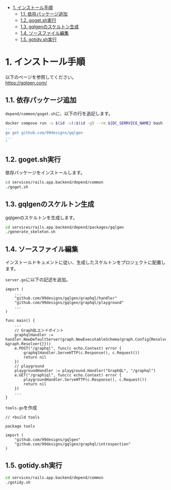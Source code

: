 - [1. インストール手順](#1-インストール手順)
  - [1.1. 依存パッケージ追加](#11-依存パッケージ追加)
  - [1.2. goget.sh実行](#12-gogetsh実行)
  - [1.3. gqlgenのスケルトン生成](#13-gqlgenのスケルトン生成)
  - [1.4. ソースファイル編集](#14-ソースファイル編集)
  - [1.5. gotidy.sh実行](#15-gotidysh実行)


# 1. インストール手順

以下のページを参照してください。  
https://gqlgen.com/

## 1.1. 依存パッケージ追加

`depend/common/goget.sh`に、以下の行を追記します。

```sh
docker compose run -u $(id -u):$(id -g) --rm ${DC_SERRVICE_NAME} bash -c "
...
go get github.com/99designs/gqlgen
...
"
```

## 1.2. goget.sh実行

依存パッケージをインストールします。

```sh
cd services/rails.app.backend/depend/common
./goget.sh
```

## 1.3. gqlgenのスケルトン生成

gqlgenのスケルトンを生成します。

```sh
cd services/rails.app.backend/depend/packages/gqlgen
./generate_skeleton.sh
```

## 1.4. ソースファイル編集

インストールドキュメントに従い、生成したスケルトンをプロジェクトに配置します。

`server.go`に以下の記述を追加。

```golang
import (
    ...
	"github.com/99designs/gqlgen/graphql/handler"
	"github.com/99designs/gqlgen/graphql/playground"
    ...
)

func main() {
    ...
	// GraphQLエンドポイント
	graphqlHandler := handler.NewDefaultServer(graph.NewExecutableSchema(graph.Config{Resolvers: &graph.Resolver{}}))
	e.POST("/graphql", func(c echo.Context) error {
		graphqlHandler.ServeHTTP(c.Response(), c.Request())
		return nil
	})
	// playground
	playgroundHandler := playground.Handler("GraphQL", "/graphql")
	e.GET("/graphiql", func(c echo.Context) error {
		playgroundHandler.ServeHTTP(c.Response(), c.Request())
		return nil
	})
    ...
}
```

`tools.go`を作成
```golang
// +build tools

package tools

import (
	"github.com/99designs/gqlgen"
	"github.com/99designs/gqlgen/graphql/introspection"
)

```

## 1.5. gotidy.sh実行

```sh
cd services/rails.app.backend/depend/common
./gotidy.sh
```
